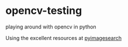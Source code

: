 # opencv-testing
playing around with opencv in python

Using the excellent resources at [pyimagesearch](http://www.pyimagesearch.com/opencv-tutorials-resources-guides/)
